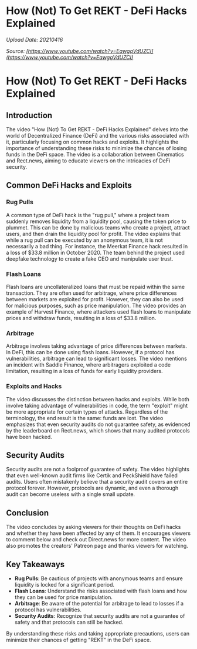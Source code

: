 # How (Not) To Get REKT - DeFi Hacks Explained

*Upload Date: 20210416*

*Source: [https://www.youtube.com/watch?v=EawgqVdUZCI](https://www.youtube.com/watch?v=EawgqVdUZCI)*

# How (Not) To Get REKT - DeFi Hacks Explained

## Introduction

The video "How (Not) To Get REKT - DeFi Hacks Explained" delves into the world of Decentralized Finance (DeFi) and the various risks associated with it, particularly focusing on common hacks and exploits. It highlights the importance of understanding these risks to minimize the chances of losing funds in the DeFi space. The video is a collaboration between Cinematics and Rect.news, aiming to educate viewers on the intricacies of DeFi security.

## Common DeFi Hacks and Exploits

### Rug Pulls

A common type of DeFi hack is the "rug pull," where a project team suddenly removes liquidity from a liquidity pool, causing the token price to plummet. This can be done by malicious teams who create a project, attract users, and then drain the liquidity pool for profit. The video explains that while a rug pull can be executed by an anonymous team, it is not necessarily a bad thing. For instance, the Meerkat Finance hack resulted in a loss of $33.8 million in October 2020. The team behind the project used deepfake technology to create a fake CEO and manipulate user trust.

### Flash Loans

Flash loans are uncollateralized loans that must be repaid within the same transaction. They are often used for arbitrage, where price differences between markets are exploited for profit. However, they can also be used for malicious purposes, such as price manipulation. The video provides an example of Harvest Finance, where attackers used flash loans to manipulate prices and withdraw funds, resulting in a loss of $33.8 million.

### Arbitrage

Arbitrage involves taking advantage of price differences between markets. In DeFi, this can be done using flash loans. However, if a protocol has vulnerabilities, arbitrage can lead to significant losses. The video mentions an incident with Saddle Finance, where arbitragers exploited a code limitation, resulting in a loss of funds for early liquidity providers.

### Exploits and Hacks

The video discusses the distinction between hacks and exploits. While both involve taking advantage of vulnerabilities in code, the term "exploit" might be more appropriate for certain types of attacks. Regardless of the terminology, the end result is the same: funds are lost. The video emphasizes that even security audits do not guarantee safety, as evidenced by the leaderboard on Rect.news, which shows that many audited protocols have been hacked.

## Security Audits

Security audits are not a foolproof guarantee of safety. The video highlights that even well-known audit firms like Certik and PeckShield have failed audits. Users often mistakenly believe that a security audit covers an entire protocol forever. However, protocols are dynamic, and even a thorough audit can become useless with a single small update.

## Conclusion

The video concludes by asking viewers for their thoughts on DeFi hacks and whether they have been affected by any of them. It encourages viewers to comment below and check out Direct.news for more content. The video also promotes the creators' Patreon page and thanks viewers for watching.

## Key Takeaways

- **Rug Pulls**: Be cautious of projects with anonymous teams and ensure liquidity is locked for a significant period.
- **Flash Loans**: Understand the risks associated with flash loans and how they can be used for price manipulation.
- **Arbitrage**: Be aware of the potential for arbitrage to lead to losses if a protocol has vulnerabilities.
- **Security Audits**: Recognize that security audits are not a guarantee of safety and that protocols can still be hacked.

By understanding these risks and taking appropriate precautions, users can minimize their chances of getting "REKT" in the DeFi space.